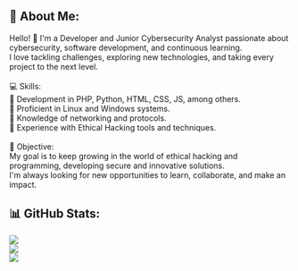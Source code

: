## 💫 About Me:
Hello! 👋 I'm a Developer and Junior Cybersecurity Analyst passionate about cybersecurity, software development, and continuous learning.<br>I love tackling challenges, exploring new technologies, and taking every project to the next level.<br><br>💻 Skills:<br>🔹 Development in PHP, Python, HTML, CSS, JS, among others.<br>🔹 Proficient in Linux and Windows systems.<br>🔹 Knowledge of networking and protocols.<br>🔹 Experience with Ethical Hacking tools and techniques.<br><br>🎯 Objective:<br>My goal is to keep growing in the world of ethical hacking and programming, developing secure and innovative solutions.<br>I'm always looking for new opportunities to learn, collaborate, and make an impact.

## 📊 GitHub Stats:
![](https://github-readme-stats.vercel.app/api?username=da1suk3-EH&theme=github_dark_dimmed&hide_border=false&include_all_commits=false&count_private=false)<br/>
![](https://nirzak-streak-stats.vercel.app/?user=da1suk3-EH&theme=github_dark_dimmed&hide_border=false)<br/>
![](https://github-readme-stats.vercel.app/api/top-langs/?username=da1suk3-EH&theme=github_dark_dimmed&hide_border=false&include_all_commits=false&count_private=false&layout=compact)
